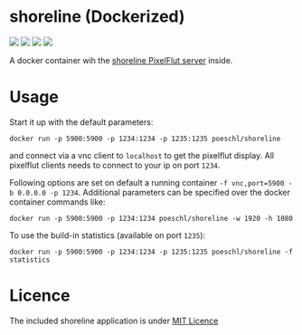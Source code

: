 # shoreline (Dockerized)

[![](https://img.shields.io/microbadger/layers/poeschl/shoreline.svg)](https://microbadger.com/images/poeschl/shoreline)
[![](https://img.shields.io/microbadger/image-size/poeschl/shoreline.svg)](https://microbadger.com/images/poeschl/shoreline)
[![](https://img.shields.io/docker/pulls/poeschl/shoreline.svg)](https://hub.docker.com/r/poeschl/shoreline)
[![](https://img.shields.io/github/license/poeschl/docker-shoreline.svg?maxAge=3600)](https://github.com/poeschl/docker-shoreline/blob/master/LICENCE)

A docker container wih the [shoreline PixelFlut server](https://github.com/TobleMiner/shoreline) inside.

# Usage

Start it up with the default parameters:

`docker run -p 5900:5900 -p 1234:1234 -p 1235:1235 poeschl/shoreline`

and connect via a vnc client to `localhost` to get the pixelflut display.
All pixelflut clients needs to connect to your ip on port `1234`.

Following options are set on default a running container `-f vnc,port=5900 -b 0.0.0.0 -p 1234`. 
Additional parameters can be specified over the docker container commands like:

`docker run -p 5900:5900 -p 1234:1234 poeschl/shoreline -w 1920 -h 1080`

To use the build-in statistics (available on port `1235`):

`docker run -p 5900:5900 -p 1234:1234 -p 1235:1235 poeschl/shoreline -f statistics`

# Licence

The included shoreline application is under [MIT Licence](https://raw.githubusercontent.com/TobleMiner/shoreline/master/LICENSE)
